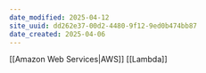 ```yaml
---
date_modified: 2025-04-12
site_uuid: dd262e37-00d2-4480-9f12-9ed0b474bb87
date_created: 2025-04-06
---
```


[[Amazon Web Services|AWS]] [[Lambda]]